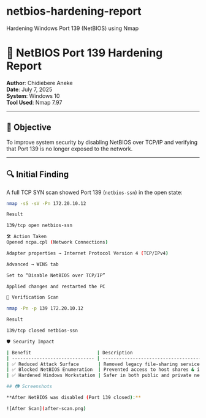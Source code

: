 # netbios-hardening-report
Hardening Windows Port 139 (NetBIOS) using Nmap
# 🔐 NetBIOS Port 139 Hardening Report

**Author**: Chidiebere Aneke  
**Date**: July 7, 2025  
**System**: Windows 10  
**Tool Used**: Nmap 7.97

---

## 🧠 Objective

To improve system security by disabling NetBIOS over TCP/IP and verifying that Port 139 is no longer exposed to the network.

---

## 🔍 Initial Finding

A full TCP SYN scan showed Port 139 (`netbios-ssn`) in the open state:

```bash
nmap -sS -sV -Pn 172.20.10.12

Result

139/tcp open netbios-ssn

🛠️ Action Taken
Opened ncpa.cpl (Network Connections)

Adapter properties → Internet Protocol Version 4 (TCP/IPv4)

Advanced → WINS tab

Set to “Disable NetBIOS over TCP/IP”

Applied changes and restarted the PC

🔁 Verification Scan

nmap -Pn -p 139 172.20.10.12

Result

139/tcp closed netbios-ssn

🛡️ Security Impact

| Benefit                        | Description                               |
| ------------------------------ | ----------------------------------------- |
| ✅ Reduced Attack Surface       | Removed legacy file-sharing service       |
| ✅ Blocked NetBIOS Enumeration  | Prevented access to host shares & info    |
| ✅ Hardened Windows Workstation | Safer in both public and private networks |

## 📷 Screenshots

**After NetBIOS was disabled (Port 139 closed):**

![After Scan](after-scan.png)

